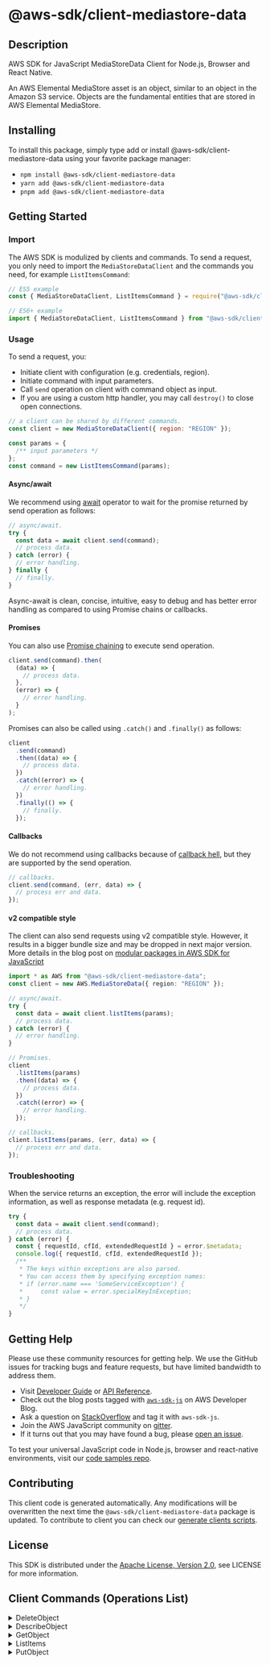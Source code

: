 <!-- generated file, do not edit directly -->

# @aws-sdk/client-mediastore-data

## Description

AWS SDK for JavaScript MediaStoreData Client for Node.js, Browser and React Native.

<p>An AWS Elemental MediaStore asset is an object, similar to an object in the Amazon S3
service. Objects are the fundamental entities that are stored in AWS Elemental
MediaStore.</p>

## Installing

To install this package, simply type add or install @aws-sdk/client-mediastore-data
using your favorite package manager:

- `npm install @aws-sdk/client-mediastore-data`
- `yarn add @aws-sdk/client-mediastore-data`
- `pnpm add @aws-sdk/client-mediastore-data`

## Getting Started

### Import

The AWS SDK is modulized by clients and commands.
To send a request, you only need to import the `MediaStoreDataClient` and
the commands you need, for example `ListItemsCommand`:

```js
// ES5 example
const { MediaStoreDataClient, ListItemsCommand } = require("@aws-sdk/client-mediastore-data");
```

```ts
// ES6+ example
import { MediaStoreDataClient, ListItemsCommand } from "@aws-sdk/client-mediastore-data";
```

### Usage

To send a request, you:

- Initiate client with configuration (e.g. credentials, region).
- Initiate command with input parameters.
- Call `send` operation on client with command object as input.
- If you are using a custom http handler, you may call `destroy()` to close open connections.

```js
// a client can be shared by different commands.
const client = new MediaStoreDataClient({ region: "REGION" });

const params = {
  /** input parameters */
};
const command = new ListItemsCommand(params);
```

#### Async/await

We recommend using [await](https://developer.mozilla.org/en-US/docs/Web/JavaScript/Reference/Operators/await)
operator to wait for the promise returned by send operation as follows:

```js
// async/await.
try {
  const data = await client.send(command);
  // process data.
} catch (error) {
  // error handling.
} finally {
  // finally.
}
```

Async-await is clean, concise, intuitive, easy to debug and has better error handling
as compared to using Promise chains or callbacks.

#### Promises

You can also use [Promise chaining](https://developer.mozilla.org/en-US/docs/Web/JavaScript/Guide/Using_promises#chaining)
to execute send operation.

```js
client.send(command).then(
  (data) => {
    // process data.
  },
  (error) => {
    // error handling.
  }
);
```

Promises can also be called using `.catch()` and `.finally()` as follows:

```js
client
  .send(command)
  .then((data) => {
    // process data.
  })
  .catch((error) => {
    // error handling.
  })
  .finally(() => {
    // finally.
  });
```

#### Callbacks

We do not recommend using callbacks because of [callback hell](http://callbackhell.com/),
but they are supported by the send operation.

```js
// callbacks.
client.send(command, (err, data) => {
  // process err and data.
});
```

#### v2 compatible style

The client can also send requests using v2 compatible style.
However, it results in a bigger bundle size and may be dropped in next major version. More details in the blog post
on [modular packages in AWS SDK for JavaScript](https://aws.amazon.com/blogs/developer/modular-packages-in-aws-sdk-for-javascript/)

```ts
import * as AWS from "@aws-sdk/client-mediastore-data";
const client = new AWS.MediaStoreData({ region: "REGION" });

// async/await.
try {
  const data = await client.listItems(params);
  // process data.
} catch (error) {
  // error handling.
}

// Promises.
client
  .listItems(params)
  .then((data) => {
    // process data.
  })
  .catch((error) => {
    // error handling.
  });

// callbacks.
client.listItems(params, (err, data) => {
  // process err and data.
});
```

### Troubleshooting

When the service returns an exception, the error will include the exception information,
as well as response metadata (e.g. request id).

```js
try {
  const data = await client.send(command);
  // process data.
} catch (error) {
  const { requestId, cfId, extendedRequestId } = error.$metadata;
  console.log({ requestId, cfId, extendedRequestId });
  /**
   * The keys within exceptions are also parsed.
   * You can access them by specifying exception names:
   * if (error.name === 'SomeServiceException') {
   *     const value = error.specialKeyInException;
   * }
   */
}
```

## Getting Help

Please use these community resources for getting help.
We use the GitHub issues for tracking bugs and feature requests, but have limited bandwidth to address them.

- Visit [Developer Guide](https://docs.aws.amazon.com/sdk-for-javascript/v3/developer-guide/welcome.html)
  or [API Reference](https://docs.aws.amazon.com/AWSJavaScriptSDK/v3/latest/index.html).
- Check out the blog posts tagged with [`aws-sdk-js`](https://aws.amazon.com/blogs/developer/tag/aws-sdk-js/)
  on AWS Developer Blog.
- Ask a question on [StackOverflow](https://stackoverflow.com/questions/tagged/aws-sdk-js) and tag it with `aws-sdk-js`.
- Join the AWS JavaScript community on [gitter](https://gitter.im/aws/aws-sdk-js-v3).
- If it turns out that you may have found a bug, please [open an issue](https://github.com/aws/aws-sdk-js-v3/issues/new/choose).

To test your universal JavaScript code in Node.js, browser and react-native environments,
visit our [code samples repo](https://github.com/aws-samples/aws-sdk-js-tests).

## Contributing

This client code is generated automatically. Any modifications will be overwritten the next time the `@aws-sdk/client-mediastore-data` package is updated.
To contribute to client you can check our [generate clients scripts](https://github.com/aws/aws-sdk-js-v3/tree/main/scripts/generate-clients).

## License

This SDK is distributed under the
[Apache License, Version 2.0](http://www.apache.org/licenses/LICENSE-2.0),
see LICENSE for more information.

## Client Commands (Operations List)

<details>
<summary>
DeleteObject
</summary>

[Command API Reference](https://docs.aws.amazon.com/AWSJavaScriptSDK/v3/latest/client/mediastore-data/command/DeleteObjectCommand/) / [Input](https://docs.aws.amazon.com/AWSJavaScriptSDK/v3/latest/Package/-aws-sdk-client-mediastore-data/Interface/DeleteObjectCommandInput/) / [Output](https://docs.aws.amazon.com/AWSJavaScriptSDK/v3/latest/Package/-aws-sdk-client-mediastore-data/Interface/DeleteObjectCommandOutput/)

</details>
<details>
<summary>
DescribeObject
</summary>

[Command API Reference](https://docs.aws.amazon.com/AWSJavaScriptSDK/v3/latest/client/mediastore-data/command/DescribeObjectCommand/) / [Input](https://docs.aws.amazon.com/AWSJavaScriptSDK/v3/latest/Package/-aws-sdk-client-mediastore-data/Interface/DescribeObjectCommandInput/) / [Output](https://docs.aws.amazon.com/AWSJavaScriptSDK/v3/latest/Package/-aws-sdk-client-mediastore-data/Interface/DescribeObjectCommandOutput/)

</details>
<details>
<summary>
GetObject
</summary>

[Command API Reference](https://docs.aws.amazon.com/AWSJavaScriptSDK/v3/latest/client/mediastore-data/command/GetObjectCommand/) / [Input](https://docs.aws.amazon.com/AWSJavaScriptSDK/v3/latest/Package/-aws-sdk-client-mediastore-data/Interface/GetObjectCommandInput/) / [Output](https://docs.aws.amazon.com/AWSJavaScriptSDK/v3/latest/Package/-aws-sdk-client-mediastore-data/Interface/GetObjectCommandOutput/)

</details>
<details>
<summary>
ListItems
</summary>

[Command API Reference](https://docs.aws.amazon.com/AWSJavaScriptSDK/v3/latest/client/mediastore-data/command/ListItemsCommand/) / [Input](https://docs.aws.amazon.com/AWSJavaScriptSDK/v3/latest/Package/-aws-sdk-client-mediastore-data/Interface/ListItemsCommandInput/) / [Output](https://docs.aws.amazon.com/AWSJavaScriptSDK/v3/latest/Package/-aws-sdk-client-mediastore-data/Interface/ListItemsCommandOutput/)

</details>
<details>
<summary>
PutObject
</summary>

[Command API Reference](https://docs.aws.amazon.com/AWSJavaScriptSDK/v3/latest/client/mediastore-data/command/PutObjectCommand/) / [Input](https://docs.aws.amazon.com/AWSJavaScriptSDK/v3/latest/Package/-aws-sdk-client-mediastore-data/Interface/PutObjectCommandInput/) / [Output](https://docs.aws.amazon.com/AWSJavaScriptSDK/v3/latest/Package/-aws-sdk-client-mediastore-data/Interface/PutObjectCommandOutput/)

</details>
